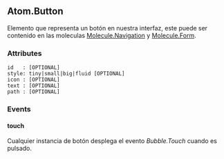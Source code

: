 ## Atom.Button
Elemento que representa un botón en nuestra interfaz, este puede ser contenido en las moleculas [Molecule.Navigation](http://) y [Molecule.Form](http://).


### Attributes

```
id   : [OPTIONAL]
style: tiny|small|big|fluid [OPTIONAL]
icon : [OPTIONAL]
text : [OPTIONAL]
path : [OPTIONAL]
```

### Events

#### touch
Cualquier instancia de botón desplega el evento *Bubble.Touch* cuando es pulsado.